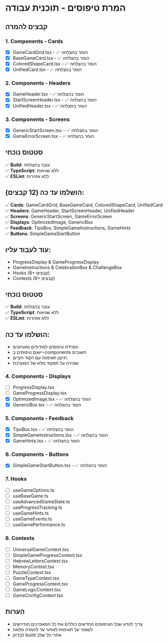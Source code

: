 # המרת טיפוסים - תוכנית עבודה

## קבצים להמרה

### 1. Components - Cards
- [x] GameCardGrid.tsx - ✅ הומר בהצלחה
- [x] BaseGameCard.tsx - ✅ הומר בהצלחה
- [x] ColoredShapeCard.tsx - ✅ הומר בהצלחה
- [x] UnifiedCard.tsx - ✅ הומר בהצלחה

### 2. Components - Headers
- [x] GameHeader.tsx - ✅ הומר בהצלחה
- [x] StartScreenHeader.tsx - ✅ הומר בהצלחה
- [x] UnifiedHeader.tsx - ✅ הומר בהצלחה

### 3. Components - Screens
- [x] GenericStartScreen.tsx - ✅ הומר בהצלחה
- [x] GameErrorScreen.tsx - ✅ הומר בהצלחה

## סטטוס נוכחי
✅ **Build**: עובר בהצלחה  
✅ **TypeScript**: ללא שגיאות  
✅ **ESLint**: ללא אזהרות

## הושלמו עד כה (12 קבצים):
✅ **Cards**: GameCardGrid, BaseGameCard, ColoredShapeCard, UnifiedCard  
✅ **Headers**: GameHeader, StartScreenHeader, UnifiedHeader  
✅ **Screens**: GenericStartScreen, GameErrorScreen  
✅ **Displays**: OptimizedImage, GenericBox  
✅ **Feedback**: TipsBox, SimpleGameInstructions, GameHints  
✅ **Buttons**: SimpleGameStartButton

## עוד לעבוד עליו:
- ProgressDisplay & GameProgressDisplay
- GameInstructions & CelebrationBox & ChallengeBox
- Hooks (8+ קבצים)
- Contexts (9+ קבצים)

## סטטוס נוכחי
✅ **Build**: עובר בהצלחה  
✅ **TypeScript**: ללא שגיאות  
✅ **ESLint**: ללא אזהרות

## הושלמו עד כה:
- הפרדת טיפוסים למודולים מאורגנים
- יישום טיפוסים ב-components חשובים
- תיקון תאימות עם הקוד הקיים
- שמירה על תפקוד מלא של המערכת

### 4. Components - Displays
- [ ] ProgressDisplay.tsx
- [ ] GameProgressDisplay.tsx
- [x] OptimizedImage.tsx - ✅ הומר בהצלחה
- [x] GenericBox.tsx - ✅ הומר בהצלחה

### 5. Components - Feedback
- [x] TipsBox.tsx - ✅ הומר בהצלחה
- [x] SimpleGameInstructions.tsx - ✅ הומר בהצלחה
- [x] GameHints.tsx - ✅ הומר בהצלחה

### 6. Components - Buttons
- [x] SimpleGameStartButton.tsx - ✅ הומר בהצלחה

### 7. Hooks
- [ ] useGameOptions.ts
- [ ] useBaseGame.ts
- [ ] useAdvancedGameState.ts
- [ ] useProgressTracking.ts
- [ ] useGameHints.ts
- [ ] useGameEvents.ts
- [ ] useGamePerformance.ts

### 8. Contexts
- [ ] UniversalGameContext.tsx
- [ ] SimpleGameProgressContext.tsx
- [ ] HebrewLettersContext.tsx
- [ ] MemoryContext.tsx
- [ ] PuzzleContext.tsx
- [ ] GameTypeContext.tsx
- [ ] GameProgressContext.tsx
- [ ] GameLogicContext.tsx
- [ ] GameConfigContext.tsx

## הערות
- צריך לוודא שכל הטיפוסים החדשים כוללים את כל המאפיינים הנדרשים
- לשמור על תאימות לאחור עד להמרה מלאה
- לבדוק build אחרי כל שלב
